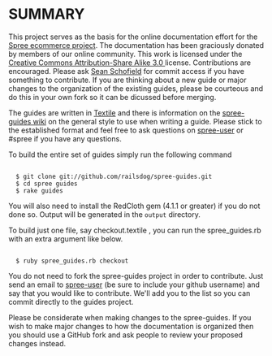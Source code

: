 SUMMARY
=======

This project serves as the basis for the online documentation effort for the [Spree ecommerce project](http://spreecommerce.com).  The documentation has been graciously donated by members of our online community.  This work is licensed under the [Creative Commons Attribution-Share Alike 3.0 ](http://creativecommons.org/licenses/by-sa/3.0/) license.  Contributions are encouraged.  Please ask [Sean Schofield](http://github.com/schof) for commit access if you have something to contribute.  If you are thinking about a new guide or major changes to the organization of the existing guides, please be courteous and do this in your own fork so it can be dicussed before merging. 
                                                   
The guides are written in [Textile]() and there is information on the [spree-guides wiki](http://wiki.github.com/railsdog/spree-guides) on the general style to use when writing a guide.  Please stick to the established format and feel free to ask questions on [spree-user](http://groups.google.com/group/spree-user) or #spree if you have any questions. 

To build the entire set of guides simply run the following command

<pre><code>
  $ git clone git://github.com/railsdog/spree-guides.git
  $ cd spree guides
  $ rake guides
</code></pre>
            
You will also need to install the RedCloth gem (4.1.1 or greater) if you do not done so.  Output will be generated in the `output` directory.

To build just one file, say checkout.textile , you can run the spree_guides.rb with an extra argument like below. 

<pre><code>
  $ ruby spree_guides.rb checkout
</code></pre>

You do not need to fork the spree-guides project in order to contribute.  Just send an email to [spree-user](http://groups.google.com/group/spree-user) (be sure to include your github username) and say that you would like to contribute.  We'll add you to the list so you can commit directly to the guides project.  

Please be considerate when making changes to the spree-guides.  If you wish to make major changes to how the documentation is organized then you should use a GitHub fork and ask people to review your proposed changes instead.
